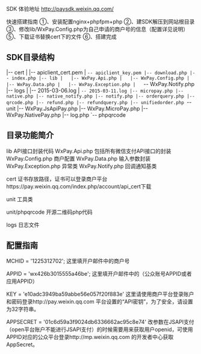 SDK
体验地址
http://paysdk.weixin.qq.com/

快速搭建指南
①、安装配置nginx+phpfpm+php
②、建SDK解压到网站根目录
③、修改lib/WxPay.Config.php为自己申请的商户号的信息（配置详见说明）
⑤、下载证书替换cert下的文件
⑥、搭建完成

## SDK目录结构
|-- cert
|   |-- apiclient_cert.pem
|   `-- apiclient_key.pem
|-- download.php
|-- index.php
|-- lib
|   |-- WxPay.Api.php
|   |-- WxPay.Config.php
|   |-- WxPay.Data.php
|   |-- WxPay.Exception.php
|   `-- WxPay.Notify.php
|-- logs
|   |-- 2015-03-06.log
|   `-- 2015-03-11.log
|-- micropay.php
|-- native.php
|-- native_notify.php
|-- notify.php
|-- orderquery.php
|-- qrcode.php
|-- refund.php
|-- refundquery.php
|-- unifiedorder.php
`-- unit
    |-- WxPay.JsApiPay.php
    |-- WxPay.MicroPay.php
    |-- WxPay.NativePay.php
    |-- log.php
    `-- phpqrcode

## 目录功能简介
lib
API接口封装代码
WxPay.Api.php 包括所有微信支付API接口的封装
WxPay.Config.php  商户配置
WxPay.Data.php   输入参数封装
WxPay.Exception.php  异常类
WxPay.Notify.php    回调通知基类

cert
证书存放路径，证书可以登录商户平台https://pay.weixin.qq.com/index.php/account/api_cert下载

unit
工具类

unit/phpqrcode
开源二维码php代码

logs
日志文件


## 配置指南
MCHID = '1225312702';
这里填开户邮件中的商户号

APPID = 'wx426b3015555a46be';
这里填开户邮件中的（公众账号APPID或者应用APPID）

KEY = 'e10adc3949ba59abbe56e057f20f883e'
这里请使用商户平台登录账户和密码登录http://pay.weixin.qq.com 平台设置的“API密钥”，为了安全，请设置为32字符串。

APPSECRET = '01c6d59a3f9024db6336662ac95c8e74'
改参数在JSAPI支付（open平台账户不能进行JSAPI支付）的时候需要用来获取用户openid，可使用APPID对应的公众平台登录http://mp.weixin.qq.com 的开发者中心获取AppSecret。